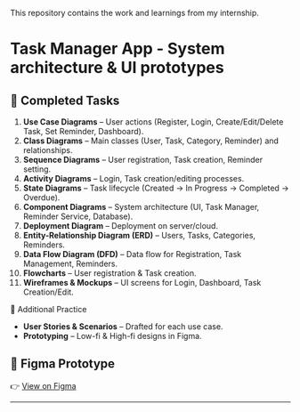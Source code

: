  This repository contains the work and learnings from my internship.  

# Task Manager App  -  System architecture & UI prototypes 

## 📌 Completed Tasks

1. **Use Case Diagrams** – User actions (Register, Login, Create/Edit/Delete Task, Set Reminder, Dashboard).
2. **Class Diagrams** – Main classes (User, Task, Category, Reminder) and relationships.
3. **Sequence Diagrams** – User registration, Task creation, Reminder setting.
4. **Activity Diagrams** – Login, Task creation/editing processes.
5. **State Diagrams** – Task lifecycle (Created → In Progress → Completed → Overdue).
6. **Component Diagrams** – System architecture (UI, Task Manager, Reminder Service, Database).
7. **Deployment Diagram** – Deployment on server/cloud.
8. **Entity-Relationship Diagram (ERD)** – Users, Tasks, Categories, Reminders.
9. **Data Flow Diagram (DFD)** – Data flow for Registration, Task Management, Reminders.
10. **Flowcharts** – User registration & Task creation.
11. **Wireframes & Mockups** – UI screens for Login, Dashboard, Task Creation/Edit.

 📝 Additional Practice
- **User Stories & Scenarios** – Drafted for each use case.  
- **Prototyping** – Low-fi & High-fi designs in Figma.

## 🎨 Figma Prototype
👉 [View on Figma](https://www.figma.com/proto/ofdSgONuCnHcuNV0y09rUy/prototype?page-id=0%3A1&node-id=177-1116&viewport=562%2C569%2C0.83&t=2k6RN4oDHV0eJioA-1&scaling=scale-down&starting-point-node-id=1%3A2)

---

